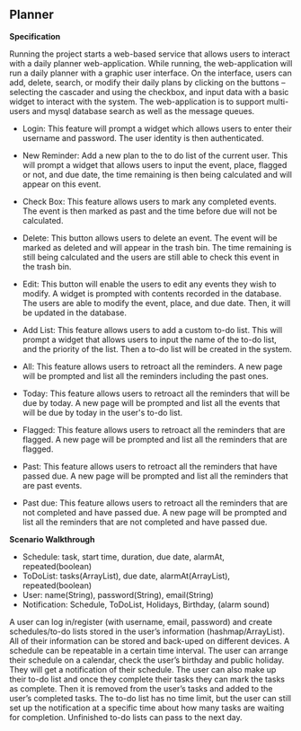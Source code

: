 ## Planner


**Specification** 

Running the project starts a web-based service that allows users to interact with a daily planner web-application. While running, the web-application will run a daily planner with a graphic user interface. On the interface, users can add, delete, search, or modify their daily plans by clicking on the buttons –  selecting the cascader and using the checkbox, and input data with a basic widget to interact with the system.
The web-application is to support multi-users and mysql database search as well as the message queues.

* Login: This feature will prompt a widget which allows users to enter their username and password. The user identity is then authenticated.

* New Reminder: Add a new plan to the to do list of the current user. This will prompt a widget that allows users to input the event, place, flagged or not, and due date, the time remaining is then being calculated and will appear on this event.

* Check Box: This feature allows users to mark any completed events. The event is then marked as past and the time before due will not be calculated.

* Delete: This button allows users to delete an event. The event will be marked as deleted and will appear in the trash bin. The time remaining is still being calculated and the users are still able to check this event in the trash bin.

* Edit: This button will enable the users to edit any events they wish to modify. A widget is prompted with contents recorded in the database. The users are able to modify the event, place, and due date. Then, it will be updated in the database.

* Add List: This feature allows users to add a custom to-do list. This will prompt a widget that allows users to input the name of the to-do list, and the priority of the list. Then a to-do list will be created in the system.

* All: This feature allows users to retroact all the reminders. A new page will be prompted and list all the reminders including the past ones.

* Today: This feature allows users to retroact all the reminders that will be due by today. A new page will be prompted and list all the events that will be due by today in the user's to-do list.

* Flagged: This feature allows users to retroact all the reminders that are flagged. A new page will be prompted and list all the reminders that are flagged.

* Past: This feature allows users to retroact all the reminders that have passed due. A new page will be prompted and list all the reminders that are past events.

* Past due: This feature allows users to retroact all the reminders that are not completed and have passed due. A new page will be prompted and list all the reminders that are not completed and have passed due.


**Scenario Walkthrough**

* Schedule: task, start time, duration, due date, alarmAt, repeated(boolean)
* ToDoList: tasks(ArrayList<String>), due date, alarmAt(ArrayList<LocalDate>), repeated(boolean)
* User: name(String), password(String), email(String)
* Notification: Schedule, ToDoList, Holidays,  Birthday, (alarm sound)

A user can log in/register (with username, email, password) and create schedules/to-do lists stored in the user’s information (hashmap/ArrayList). All of their information can be stored and back-uped on different devices. A schedule can be repeatable in a certain time interval. The user can arrange their schedule on a calendar, check the user’s birthday and public holiday. They will get a notification of their schedule. The user can also make up their to-do list and once they complete their tasks they can mark the tasks as complete. Then it is removed from the user’s tasks and added to the user’s completed tasks. The to-do list has no time limit, but the user can still set up the notification at a specific time about how many tasks are waiting for completion.  Unfinished to-do lists can pass to the next day.